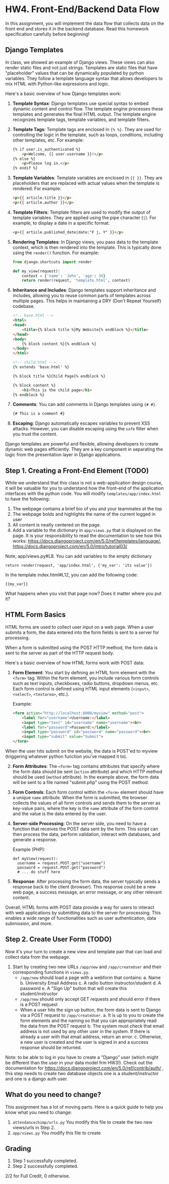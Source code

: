 # HW4. Front-End/Backend Data Flow
In this assignment, you will implement the data flow that collects data on the front end and stores it in the backend database. Read this homework specification carefully before beginning!

## Django Templates
In class, we showed an example of Django views. These views can also render static files and not just strings. Templates are static files that have "placeholder" values that can be dynamically populated by python variables. They follow a template language syntax that allows developers to mix HTML with Python-like expressions and logic.

Here's a basic overview of how Django templates work:

1. **Template Syntax**: Django templates use special syntax to embed dynamic content and control flow. The template engine processes these templates and generates the final HTML output. The template engine recognizes template tags, template variables, and template filters.

2. **Template Tags**: Template tags are enclosed in `{% %}`. They are used for controlling the logic in the template, such as loops, conditions, including other templates, etc. For example:

    ```html
    {% if user.is_authenticated %}
        <p>Welcome, {{ user.username }}!</p>
    {% else %}
        <p>Please log in.</p>
    {% endif %}
    ```

3. **Template Variables**: Template variables are enclosed in `{{ }}`. They are placeholders that are replaced with actual values when the template is rendered. For example:

    ```html
    <p>{{ article.title }}</p>
    <p>{{ article.author }}</p>
    ```

4. **Template Filters**: Template filters are used to modify the output of template variables. They are applied using the pipe character (`|`). For example, to display a date in a specific format:

    ```html
    <p>{{ article.published_date|date:"F j, Y" }}</p>
    ```

5. **Rendering Templates**: In Django views, you pass data to the template context, which is then rendered into the template. This is typically done using the `render()` function. For example:

    ```python
    from django.shortcuts import render

    def my_view(request):
        context = {'name': 'John', 'age': 30}
        return render(request, 'template.html', context)
    ```

6. **Inheritance and Includes**: Django templates support inheritance and includes, allowing you to reuse common parts of templates across multiple pages. This helps in maintaining a DRY (Don't Repeat Yourself) codebase.

    ```html
    <!-- base.html -->
    <html>
    <head>
        <title>{% block title %}My Website{% endblock %}</title>
    </head>
    <body>
        {% block content %}{% endblock %}
    </body>
    </html>
    ```

    ```html
    <!-- child.html -->
    {% extends 'base.html' %}

    {% block title %}Child Page{% endblock %}

    {% block content %}
        <h1>This is the child page</h1>
    {% endblock %}
    ```

7. **Comments**: You can add comments in Django templates using `{# #}`.

    ```html
    {# This is a comment #}
    ```

8. **Escaping**: Django automatically escapes variables to prevent XSS attacks. However, you can disable escaping using the `safe` filter when you trust the content.

Django templates are powerful and flexible, allowing developers to create dynamic web pages efficiently. They are a key component in separating the logic from the presentation layer in Django applications.

## Step 1. Creating a Front-End Element (TODO)
While we understand that this class is not a web-application design course, it will be valuable for you to understand how the front-end of the application interfaces with the python code. You will modify `templates/app/index.html` to have the following:
1. The webpage contains a brief bio of you and your teammates at the top
2. The webpage bolds and highlights the name of the current logged in user 
3. All content is neatly centered on the page.
4. Add a variable to the dictionary in `app/views.py` that is displayed on the page. It is your responsibility to read the documentation to see how this works: https://docs.djangoproject.com/en/5.0/ref/templates/language/, https://docs.djangoproject.com/en/5.0/intro/tutorial03/

Note, app/views.py#L8. You can add variables to the empty dictionary
```
return render(request, 'app/index.html', {'my_var': 'its value'})
```

In the template index.html#L12, you can add the following code:
```
{{my_var}}
```

What happens when you visit that page now? Does it matter where you put it?

## HTML Form Basics
HTML forms are used to collect user input on a web page. When a user submits a form, the data entered into the form fields is sent to a server for processing. 

When a form is submitted using the POST HTTP method, the form data is sent to the server as part of the HTTP request body. 

Here's a basic overview of how HTML forms work with POST data:

1. **Form Element**: You start by defining an HTML form element with the `<form>` tag. Within the form element, you include various form controls such as text inputs, checkboxes, radio buttons, dropdown menus, etc. Each form control is defined using HTML input elements (`<input>`, `<select>`, `<textarea>`, etc.).

   Example:
   ```html
   <form action="http://localhost:8000/myview" method="post">
       <label for="username">Username:</label>
       <input type="text" id="username" name="username"><br>
       <label for="password">Password:</label>
       <input type="password" id="password" name="password"><br>
       <input type="submit" value="Submit">
   </form>
   ```
When the user hits submit on the website, the data is POST'ed to myview (triggering whatever python function you've mapped it to).

2. **Form Attributes**: The `<form>` tag contains attributes that specify where the form data should be sent (`action` attribute) and which HTTP method should be used (`method` attribute). In the example above, the form data will be sent to a file named "submit.php" using the POST method.

3. **Form Controls**: Each form control within the `<form>` element should have a unique `name` attribute. When the form is submitted, the browser collects the values of all form controls and sends them to the server as key-value pairs, where the key is the `name` attribute of the form control and the value is the data entered by the user.

4. **Server-side Processing**: On the server side, you need to have a function that receives the POST data sent by the form. This script can then process the data, perform validation, interact with databases, and generate a response.

   Example (PHP):
   ```
   def myView(request):
     username = request.POST.get("username")
     password = request.POST.get("password")
     # ... do stuff here
   ```

5. **Response**: After processing the form data, the server typically sends a response back to the client (browser). This response could be a new web page, a success message, an error message, or any other relevant content.

Overall, HTML forms with POST data provide a way for users to interact with web applications by submitting data to the server for processing. This enables a wide range of functionalities such as user authentication, data submission, and more.

## Step 2. Create User Form (TODO)
Now it's your turn to create a new view and template pair that can load and collect data from the webpage. 

1. Start by creating two new URLs `/app/new` and `/app/createUser` and their corresponding functions in `views.py`.
   - `/app/new` should load a page with a webform that contains:
     a. Name
     b. University Email Address
     c. A radio button instructor/student
     d. A password
     e. A "Sign Up" button that will create this student/instructor
   - `/app/new` should only accept GET requests and should error if there is a POST request
   - When a user hits the sign up button, the form data is sent to Django via a POST request to `/app/createUser`.
     a. It is up to you to create the form elements and the naming so that you can appropriately read the data from the POST request
     b. The system must check that email address is not used by any other user in the system. If there is already a user with that email address, return an error.
     c. Otherwise, a new user is created and the user is signed in and a success response should be returned.
     
Note: to be able to log in you have to create a "Django" user (which might be different than the user in your data model frm HW3!). Check out the documentation for https://docs.djangoproject.com/en/5.0/ref/contrib/auth/ , this step needs to create two database objects one is a student/instructor and one is a django auth user. 

## What do you need to change?
This assignment has a lot of moving parts. Here is a quick guide to help you know what you need to change:
1. `attendancechimp/urls.py` You modify this file to create the two new views/urls in Step 2.
2. `app/views.py` You modify this file to create 

## Grading
1. Step 1 successfully completed.
2. Step 2 successfully completed.

2/2 for Full Credit, 0 otherwise.

